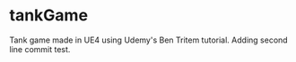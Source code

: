 # tankGame
Tank game made in UE4 using Udemy's Ben Tritem tutorial. 
Adding second line commit test.
